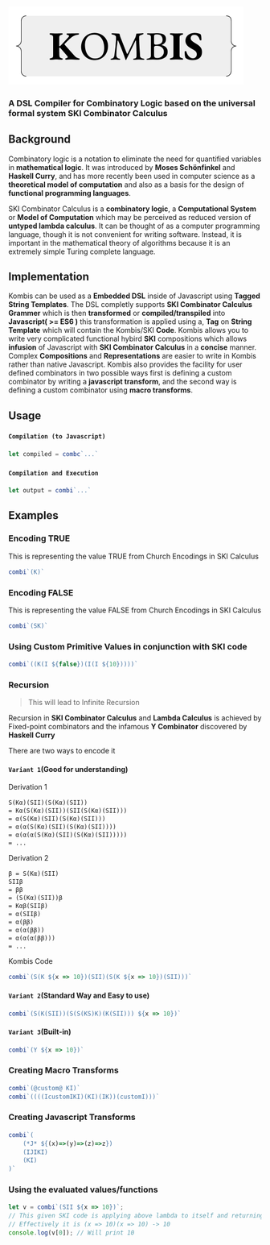 ### <img src="./combi.png"/>
### A DSL Compiler for Combinatory Logic based on the universal formal system SKI Combinator Calculus

## Background
Combinatory logic is a notation to eliminate the need for quantified variables in **mathematical logic**. It was introduced by **Moses Schönfinkel** and **Haskell Curry**, and has more recently been used in computer science as a **theoretical model of computation** and also as a basis for the design of **functional programming languages**.

SKI Combinator Calculus is a **combinatory logic**, a **Computational System** or **Model of Computation** which may be perceived as reduced version of **untyped lambda calculus**. It can be thought of as a computer programming language, though it is not convenient for writing software. Instead, it is important in the mathematical theory of algorithms because it is an extremely simple Turing complete language.

## Implementation
Kombis can be used as a **Embedded DSL** inside of Javascript using **Tagged String Templates**. The DSL completly supports **SKI Combinator Calculus Grammer** which is then **transformed** or **compiled/transpiled** into **Javascript( >= ES6 )** this transformation is applied using a, **Tag** on **String Template** which will contain the Kombis/SKI **Code**. Kombis allows you to write very complicated functional hybird **SKI** compositions which allows **infusion** of Javascript with **SKI Combinator Calculus** in a **concise** manner. Complex **Compositions** and **Representations** are easier to write in Kombis rather than native Javascript. Kombis also provides the facility for user defined combinators in two possible ways first is defining a custom combinator by writing a **javascript transform**, and the second way is defining a custom combinator using **macro transforms**.

## Usage

#### `Compilation (to Javascript)`
```javascript
let compiled = combc`...`
```

#### `Compilation and Execution`
```javascript
let output = combi`...`
```

## Examples
### Encoding TRUE
This is representing the value TRUE from Church Encodings in SKI Calculus
```javascript
combi`(K)`
```

### Encoding FALSE
This is representing the value FALSE from Church Encodings in SKI Calculus
```javascript
combi`(SK)`
```

### Using Custom Primitive Values in conjunction with SKI code
```javascript
combi`((K(I ${false})(I(I ${10}))))`
```
### Recursion
> This will lead to Infinite Recursion

Recursion in **SKI Combinator Calculus** and **Lambda Calculus** is achieved by Fixed-point combinators and
the infamous **Y Combinator** discovered by **Haskell Curry** 

There are two ways to encode it

#### `Variant 1`(Good for understanding)

Derivation 1
```
S(Kα)(SII)(S(Kα)(SII))
= Kα(S(Kα)(SII))(SII(S(Kα)(SII)))
= α(S(Kα)(SII)(S(Kα)(SII)))
= α(α(S(Kα)(SII)(S(Kα)(SII))))
= α(α(α(S(Kα)(SII)(S(Kα)(SII)))))
= ...
```

Derivation 2
```
β = S(Kα)(SII)
SIIβ 
= ββ
= (S(Kα)(SII))β 
= Kαβ(SIIβ) 
= α(SIIβ) 
= α(ββ)
= α(α(ββ))
= α(α(α(ββ)))
= ...
```

Kombis Code
```javascript
combi`(S(K ${x => 10})(SII)(S(K ${x => 10})(SII)))`
```

#### `Variant 2`(Standard Way and Easy to use)
```javascript
combi`(S(K(SII))(S(S(KS)K)(K(SII))) ${x => 10})`
```

#### `Variant 3`(Built-in)
```javascript
combi`(Y ${x => 10})`
```
### Creating Macro Transforms
```javascript 
combi`(@custom@ KI)`
combi`((((IcustomIKI)(KI)(IK))(customI)))`
```

### Creating Javascript Transforms
```javascript
combi`(
    (*J* ${(x)=>(y)=>(z)=>z}) 
    (IJIKI)
    (KI)
)`
```

### Using the evaluated values/functions
```javascript
let v = combi`(SII ${x => 10})`;
// This given SKI code is applying above lambda to itself and returning the output
// Effectively it is (x => 10)(x => 10) -> 10
console.log(v[0]); // Will print 10
```
